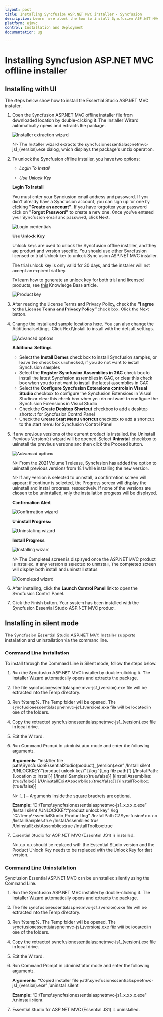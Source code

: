 ```yaml
---
layout: post
title: Installing Syncfusion ASP.NET MVC installer - Syncfusion
description: Learn here about the how to install Syncfusion ASP.NET MVC offline installer after downloading from our syncfusion website.
platform: ejmvc
control: Installation and Deployment
documentation: ug

---
```



# Installing Syncfusion ASP.NET MVC offline installer


## Installing with UI   

The steps below show how to install the Essential Studio ASP.NET MVC installer.

1.	Open the Syncfusion ASP.NET MVC offline installer file from downloaded location by double-clicking it. The Installer Wizard automatically opens and extracts the package.

    ![Installer extraction wizard](images/Step-by-Step-Installation_img1.png)

    N> The Installer wizard extracts the syncfusionessentialaspnetmvc-js1_(version).exe dialog, which displays the package's unzip operation.

2.	To unlock the Syncfusion offline installer, you have two options:

   
    * *Login To Install*
   
    * *Use Unlock Key*
   
   
   
    **Login To Install**
   
    You must enter your Syncfusion email address and password. If you don't already have a Syncfusion account, you can sign up for one by clicking **"Create an account"**. If you have forgotten your password, click on **"Forgot Password"** to create a new one. Once you've entered your Syncfusion email and password, click Next.

    ![Login credentials](images/Step-by-Step-Installation_img2.png)   


    **Use Unlock Key**
   
	Unlock keys are used to unlock the Syncfusion offline installer, and they are product and version specific. You should use either Syncfusion licensed or trial Unlock key to unlock Syncfusion ASP.NET MVC installer.
   
    The trial unlock key is only valid for 30 days, and the installer will not accept an expired trial key. 
   
    To learn how to generate an unlock key for both trial and licensed products, see [this](https://www.syncfusion.com/kb/2326) Knowledge Base article.

    ![Product key](images/Step-by-Step-Installation_img3.png)   


3.	After reading the License Terms and Privacy Policy, check the **“I agree to the License Terms and Privacy Policy”** check box. Click the Next button.


4.	Change the install and sample locations here. You can also change the Additional settings. Click Next\Install to install with the default settings.


    ![Advanced options](images/Step-by-Step-Installation_img4.png)

    **Additional Settings**
    
	* Select the **Install Demos** check box to install Syncfusion samples, or leave the check box unchecked, if you do not want to install Syncfusion samples
	* Select the **Register Syncfusion Assemblies in GAC** check box to install the latest Syncfusion assemblies in GAC, or clear this check box when you do not want to install the latest assemblies in GAC
    * Select the **Configure Syncfusion Extensions controls in Visual Studio** checkbox to configure the Syncfusion Extensions in Visual Studio or clear this check box when you do not want to configure the Syncfusion Extensions in Visual Studio
    * Check the **Create Desktop Shortcut** checkbox to add a desktop shortcut for Syncfusion Control Panel
    * Check the **Create Start Menu Shortcut** checkbox to add a shortcut to the start menu for Syncfusion Control Panel




5.	If any previous versions of the current product is installed, the Uninstall Previous Version(s) wizard will be opened. Select **Uninstall** checkbox to uninstall the previous versions and then click the Proceed button.


    ![Advanced options](images/Step-by-Step-Installation_img7.png)
	
	
	N> From the 2021 Volume 1 release, Syncfusion has added the option to uninstall previous versions from 18.1 while installing the new version.
	
	
	N> If any version is selected to uninstall, a confirmation screen will appear; if continue is selected, the Progress screen will display the uninstall and install progress, respectively. If none of the versions are chosen to be uninstalled, only the installation progress will be displayed.
	
	**Confirmation Alert**
	
	![Confirmation wizard](images/Step-by-Step-Installation_img8.png)
	
	**Uninstall Progress:**
	
	![Uninstalling wizard](images/Step-by-Step-Installation_img9.png)
	
	**Install Progress**
	
	![Installing wizard](images/Step-by-Step-Installation_img5.png)

    N> The Completed screen is displayed once the ASP.NET MVC product is installed. If any version is selected to uninstall, The completed screen will display both install and uninstall status.
	
	![Completed wizard](images/Step-by-Step-Installation_img10.png)
	
7.  After installing, click the **Launch Control Panel** link to open the Syncfusion Control Panel.


8.  Click the Finish button. Your system has been installed with the Syncfusion Essential Studio ASP.NET MVC product.

## Installing in silent mode

The Syncfusion Essential Studio ASP.NET MVC Installer supports installation and uninstallation via the command line.

### Command Line Installation

To install through the Command Line in Silent mode, follow the steps below.

1.	Run the Syncfusion ASP.NET MVC installer by double-clicking it. The Installer Wizard automatically opens and extracts the package.
2.	The file syncfusionessentialaspnetmvc-js1_(version).exe file will be extracted into the Temp directory.
3.	Run %temp%. The Temp folder will be opened. The syncfusionessentialaspnetmvc-js1_(version).exe file will be located in one of the folders.
4.	Copy the extracted syncfusionessentialaspnetmvc-js1_(version).exe file in local drive.
5.	Exit the Wizard.
6.	Run Command Prompt in administrator mode and enter the following arguments.

   
    **Arguments:** “installer file path\SyncfusionEssentialStudio(product)_(version).exe” /Install silent /UNLOCKKEY:“(product unlock key)” [/log “{Log file path}”] [/InstallPath:{Location to install}] [/InstallSamples:{true/false}] [/InstallAssemblies:{true/false}] [/UninstallExistAssemblies:{true/false}] [/InstallToolbox:{true/false}]


    N> [..] – Arguments inside the square brackets are optional.

    **Example:** “D:\Temp\syncfusionessentialaspnetmvc-js1_x.x.x.x.exe” /Install silent /UNLOCKKEY:“product unlock key” /log “C:\Temp\EssentialStudio_Product.log” /InstallPath:C:\Syncfusion\x.x.x.x /InstallSamples:true /InstallAssemblies:true /UninstallExistAssemblies:true /InstallToolbox:true

	
7.  Essential Studio for ASP.NET MVC (Essential JS1) is installed.

    N> x.x.x.x should be replaced with the Essential Studio version and the Product Unlock Key needs to be replaced with the Unlock Key for that version.
   

### Command Line Uninstallation

Syncfusion Essential ASP.NET MVC can be uninstalled silently using the Command Line.

1.	Run the Syncfusion ASP.NET MVC installer by double-clicking it. The Installer Wizard automatically opens and extracts the package.
2.	The file syncfusionessentialaspnetmvc-js1_(version).exe file will be extracted into the Temp directory.
3.	Run %temp%. The Temp folder will be opened. The syncfusionessentialaspnetmvc-js1_(version).exe file will be located in one of the folders.
4.	Copy the extracted syncfusionessentialaspnetmvc-js1_(version).exe file in local drive.
5.	Exit the Wizard.
6.	Run Command Prompt in administrator mode and enter the following arguments.
   
    **Arguments:** “Copied installer file path\syncfusionessentialaspnetmvc-js1_(version).exe” /uninstall silent 

    **Example:** “D:\Temp\syncfusionessentialaspnetmvc-js1_x.x.x.x.exe" /uninstall silent


7.  Essential Studio for ASP.NET MVC (Essential JS1) is uninstalled.